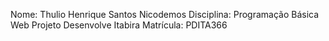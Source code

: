Nome: Thulio Henrique Santos Nicodemos
Disciplina: Programação Básica Web
Projeto Desenvolve Itabira
Matrícula: PDITA366
